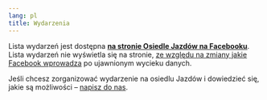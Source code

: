 ```yaml
---
lang: pl
title: Wydarzenia
---
```

Lista wydarzeń jest dostępna __[na stronie Osiedle Jazdów na Facebooku](https://www.facebook.com/jazdow/events/)__. Lista wydarzeń nie wyświetla się na stronie, [ze względu na zmiany jakie Facebook wprowadza](https://newsroom.fb.com/news/2018/03/cracking-down-on-platform-abuse/) po ujawnionym wycieku danych.


Jeśli chcesz zorganizować wydarzenie na osiedlu Jazdów i dowiedzieć się, jakie są możliwości – [napisz do nas](mailto:otwarty@jazdow.pl).
